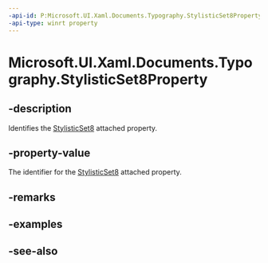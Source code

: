 ```yaml
---
-api-id: P:Microsoft.UI.Xaml.Documents.Typography.StylisticSet8Property
-api-type: winrt property
---
```


<!-- Property syntax
public Windows.UI.Xaml.DependencyProperty StylisticSet8Property { get; }
-->

# Microsoft.UI.Xaml.Documents.Typography.StylisticSet8Property

## -description
Identifies the [StylisticSet8](/uwp/api/microsoft.ui.xaml.documents.typography#xaml-attached-properties) attached property.

## -property-value
The identifier for the [StylisticSet8](/uwp/api/microsoft.ui.xaml.documents.typography#xaml-attached-properties) attached property.

## -remarks

## -examples

## -see-also
